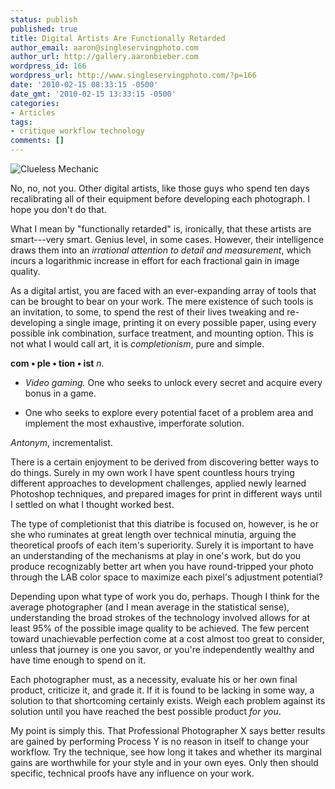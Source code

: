 ```yaml
---
status: publish
published: true
title: Digital Artists Are Functionally Retarded
author_email: aaron@singleservingphoto.com
author_url: http://gallery.aaronbieber.com
wordpress_id: 166
wordpress_url: http://www.singleservingphoto.com/?p=166
date: '2010-02-15 08:33:15 -0500'
date_gmt: '2010-02-15 13:33:15 -0500'
categories:
- Articles
tags:
- critique workflow technology
comments: []
---
```


![](/wp-content/uploads/2010/02/ConfusedMechanic-216x300.jpg "Clueless Mechanic")

No, no, not you. Other digital artists, like those guys who spend ten
days recalibrating all of their equipment before developing each
photograph. I hope you don't do that.

What I mean by "functionally retarded" is, ironically, that these
artists are smart---very smart. Genius level, in some cases. However,
their intelligence draws them into an *irrational attention to detail
and measurement*, which incurs a logarithmic increase in effort for
each fractional gain in image quality.

As a digital artist, you are faced with an ever-expanding array of tools
that can be brought to bear on your work. The mere existence of such
tools is an invitation, to some, to spend the rest of their lives
tweaking and re-developing a single image, printing it on every possible
paper, using every possible ink combination, surface treatment, and
mounting option. This is not what I would call art, it is
_completionism_, pure and simple.<!--more-->

**com • ple • tion • ist** _n._

* _Video gaming._ One who seeks to unlock every secret and acquire every bonus
  in a game.

* One who seeks to explore every potential facet of a problem area and implement
  the most exhaustive, imperforate solution.

_Antonym_, incrementalist.

There is a certain enjoyment to be derived from discovering better ways to do
things. Surely in my own work I have spent countless hours trying different
approaches to development challenges, applied newly learned Photoshop
techniques, and prepared images for print in different ways until I settled on
what I thought worked best.

The type of completionist that this diatribe is focused on, however, is he or
she who ruminates at great length over technical minutia, arguing the
theoretical proofs of each item's superiority. Surely it is important to have an
understanding of the mechanisms at play in one's work, but do you produce
recognizably better art when you have round-tripped your photo through the LAB
color space to maximize each pixel's adjustment potential?

Depending upon what type of work you do, perhaps. Though I think for the average
photographer (and I mean average in the statistical sense), understanding the
broad strokes of the technology involved allows for at least 95% of the possible
image quality to be achieved. The few percent toward unachievable perfection
come at a cost almost too great to consider, unless that journey is one you
savor, or you're independently wealthy and have time enough to spend on it.

Each photographer must, as a necessity, evaluate his or her own final product,
criticize it, and grade it. If it is found to be lacking in some way, a solution
to that shortcoming certainly exists. Weigh each problem against its solution
until you have reached the best possible product _for you_.

My point is simply this. That Professional Photographer X says better results
are gained by performing Process Y is no reason in itself to change your
workflow. Try the technique, see how long it takes and whether its marginal
gains are worthwhile for your style and in your own eyes. Only then should
specific, technical proofs have any influence on your work.
